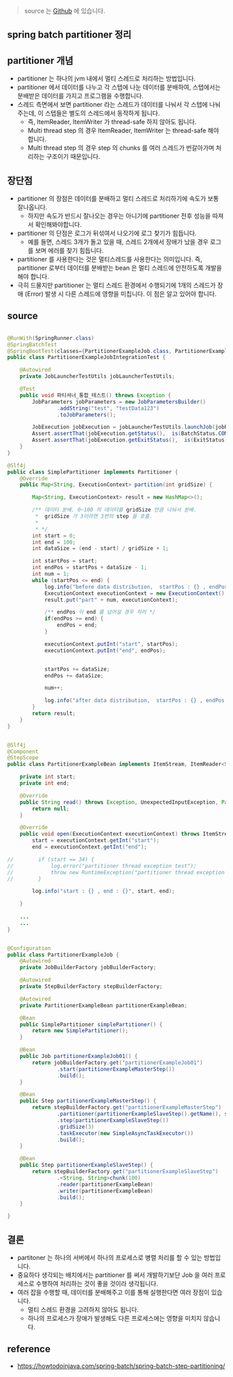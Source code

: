 > source 는 [Github](https://github.com/leechoongyon/spring-boot-batch-example) 에 있습니다.

## spring batch partitioner 정리

## partitioner 개념
- partitioner 는 하나의 jvm 내에서 멀티 스레드로 처리하는 방법입니다.
- partitioner 에서 데이터를 나누고 각 스텝에 나눈 데이터를 분배하여, 스텝에서는 분배받은 데이터를 가지고 프로그램을 수행합니다.
- 스레드 측면에서 보면 partitioner 라는 스레드가 데이터를 나눠서 각 스텝에 나눠주는데, 이 스텝들은 별도의 스레드에서 동작하게 됩니다.
  - 즉, ItemReader, ItemWriter 가 thread-safe 하지 않아도 됩니다.
  - Multi thread step 의 경우 ItemReader, ItemWriter 는 thread-safe 해야 합니다.
  - Multi thread step 의 경우 step 의 chunks 를 여러 스레드가 번갈아가며 처리하는 구조이기 때문입니다.

## 장단점
- partitioner 의 장점은 데이터를 분배하고 멀티 스레드로 처리하기에 속도가 보통 잘나옵니다.
    - 하지만 속도가 반드시 잘나오는 경우는 아니기에 partitioner 전후 성능을 따져서 확인해봐야합니다.   
- partitioner 의 단점은 로그가 뒤섞여서 나오기에 로그 찾기가 힘듭니다.
    - 예를 들면, 스레드 3개가 돌고 있을 때, 스레드 2개에서 장애가 났을 경우 로그를 보며 에러를 찾기 힘듭니다.
- partitioner 를 사용한다는 것은 멀티스레드를 사용한다는 의미입니다. 즉, partitioner 로부터 데이터를 분배받는 bean 은 멀티 스레드에 안전하도록 개발을 해야 합니다. 
- 극히 드물지만 partitioner 는 멀티 스레드 환경에서 수행되기에 1개의 스레드가 장애 (Error) 발생 시 다른 스레드에 영향을 미칩니다. 이 점은 알고 있어야 합니다.

## source

```java

@RunWith(SpringRunner.class)
@SpringBatchTest
@SpringBootTest(classes={PartitionerExampleJob.class, PartitionerExampleBean.class, TestConfig.class})
public class PartitionerExampleJobIntegrationTest {

    @Autowired
    private JobLauncherTestUtils jobLauncherTestUtils;

    @Test
    public void 파티셔너_통합_테스트() throws Exception {
        JobParameters jobParameters = new JobParametersBuilder()
                .addString("test", "testData123")
                .toJobParameters();

        JobExecution jobExecution = jobLauncherTestUtils.launchJob(jobParameters);
        Assert.assertThat(jobExecution.getStatus(),  is(BatchStatus.COMPLETED));
        Assert.assertThat(jobExecution.getExitStatus(),  is(ExitStatus.COMPLETED));
    }
}

@Slf4j
public class SimplePartitioner implements Partitioner {
    @Override
    public Map<String, ExecutionContext> partition(int gridSize) {

        Map<String, ExecutionContext> result = new HashMap<>();

        /** 데이터 분배. 0~100 의 데이터를 gridSize 만큼 나눠서 분배.
         *  gridSize 가 3이라면 3번의 step 을 호출.
         *
         * */
        int start = 0;
        int end = 100;
        int dataSize = (end - start) / gridSize + 1;

        int startPos = start;
        int endPos = startPos + dataSize - 1;
        int num = 1;
        while (startPos <= end) {
            log.info("before data distribution,  startPos : {} , endPos : {}", startPos, endPos);
            ExecutionContext executionContext = new ExecutionContext();
            result.put("part" + num, executionContext);

            /** endPos 이 end 를 넘어설 경우 처리 */
            if(endPos >= end) {
                endPos = end;
            }

            executionContext.putInt("start", startPos);
            executionContext.putInt("end", endPos);


            startPos += dataSize;
            endPos += dataSize;

            num++;

            log.info("after data distribution,  startPos : {} , endPos : {}", startPos, endPos);
        }
        return result;
    }
}


@Slf4j
@Component
@StepScope
public class PartitionerExampleBean implements ItemStream, ItemReader<String>, ItemWriter<String> {

    private int start;
    private int end;

    @Override
    public String read() throws Exception, UnexpectedInputException, ParseException, NonTransientResourceException {
        return null;
    }

    @Override
    public void open(ExecutionContext executionContext) throws ItemStreamException {
        start = executionContext.getInt("start");
        end = executionContext.getInt("end");

//        if (start == 34) {
//            log.error("partitioner thread exception test");
//            throw new RuntimeException("partitioner thread exception test");
//        }

        log.info("start : {} , end : {}", start, end);

    }
    
    ...
    ...
}


@Configuration
public class PartitionerExampleJob {
    @Autowired
    private JobBuilderFactory jobBuilderFactory;

    @Autowired
    private StepBuilderFactory stepBuilderFactory;

    @Autowired
    private PartitionerExampleBean partitionerExampleBean;

    @Bean
    public SimplePartitioner simplePartitioner() {
        return new SimplePartitioner();
    }

    @Bean
    public Job partitionerExampleJob01() {
        return jobBuilderFactory.get("partitionerExampleJob01")
                .start(partitionerExampleMasterStep())
                .build();
    }

    @Bean
    public Step partitionerExampleMasterStep() {
        return stepBuilderFactory.get("partitionerExampleMasterStep")
                .partitioner(partitionerExampleSlaveStep().getName(), simplePartitioner())
                .step(partitionerExampleSlaveStep())
                .gridSize(3)
                .taskExecutor(new SimpleAsyncTaskExecutor())
                .build();
    }

    @Bean
    public Step partitionerExampleSlaveStep() {
        return stepBuilderFactory.get("partitionerExampleSlaveStep")
                .<String, String>chunk(100)
                .reader(partitionerExampleBean)
                .writer(partitionerExampleBean)
                .build();
    }

}

```


## 결론
- partitoner 는 하나의 서버에서 하나의 프로세스로 병렬 처리를 할 수 있는 방법입니다.
- 중요하다 생각되는 배치에서는 partitioner 를 써서 개발하기보단 Job 을 여러 프로세스로 수행하여 처리하는 것이 좋을 것이라 생각됩니다.
- 여러 잡을 수행할 때, 데이터를 분배해주고 이를 통해 실행한다면 여러 장점이 있습니다.
    - 멀티 스레드 환경을 고려하지 않아도 됩니다.
    - 하나의 프로세스가 장애가 발생해도 다른 프로세스에는 영향을 미치지 않습니다. 

## reference
- https://howtodoinjava.com/spring-batch/spring-batch-step-partitioning/